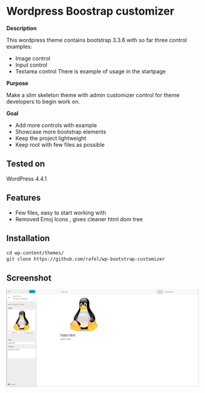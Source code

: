 # Wordpress Boostrap customizer
**Description**

This wordpress theme contains bootstrap 3.3.6 with so far three control examples:
- Image control
- Input control
- Textarea control
There is example of usage in the startpage


**Purpose**

Make a slim skeleton theme with admin customizer control for theme developers to begin work on.


**Goal**
- Add more controls with example
- Showcase more bootstrap elements
- Keep the project lightweight
- Keep root with few files as possible

## Tested on
WordPress 4.4.1

## Features
- Few files, easy to start working with
- Removed Emoj Icons , gives cleaner html dom tree

## Installation
    cd wp-content/themes/
    git clone https://github.com/rafel/wp-bootstrap-customizer
  
  
## Screenshot
![alt Screenshot](https://github.com/rafel/wp-bootstrap-customizer/blob/master/screenshoot.png)
